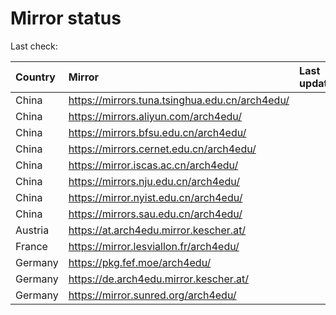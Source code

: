 <script src="./time.js"></script>
# Mirror status
Last check: <script type="text/javascript">localize(1733491912.156524);</script>

|Country|Mirror|Last update|
|:------|:-----|:----------|
|China|https://mirrors.tuna.tsinghua.edu.cn/arch4edu/|<script type="text/javascript">localize(1733467600);</script>|
|China|https://mirrors.aliyun.com/arch4edu/|<script type="text/javascript">localize(1733467600);</script>|
|China|https://mirrors.bfsu.edu.cn/arch4edu/|<script type="text/javascript">localize(1733424337);</script>|
|China|https://mirrors.cernet.edu.cn/arch4edu/|<script type="text/javascript">localize(1733467600);</script>|
|China|https://mirror.iscas.ac.cn/arch4edu/|<script type="text/javascript">localize(1733424337);</script>|
|China|https://mirrors.nju.edu.cn/arch4edu/|<script type="text/javascript">localize(1733294747);</script>|
|China|https://mirror.nyist.edu.cn/arch4edu/|<script type="text/javascript">localize(1733467600);</script>|
|China|https://mirrors.sau.edu.cn/arch4edu/|<script type="text/javascript">localize(1731653531);</script>|
|Austria|https://at.arch4edu.mirror.kescher.at/|<script type="text/javascript">localize(1733467600);</script>|
|France|https://mirror.lesviallon.fr/arch4edu/|<script type="text/javascript">localize(1733467600);</script>|
|Germany|https://pkg.fef.moe/arch4edu/|<script type="text/javascript">localize(1733467600);</script>|
|Germany|https://de.arch4edu.mirror.kescher.at/|<script type="text/javascript">localize(1733467600);</script>|
|Germany|https://mirror.sunred.org/arch4edu/|<script type="text/javascript">localize(1733467600);</script>|

<script src="./tablefilter/tablefilter.js"></script>
<script src="./table.js"></script>